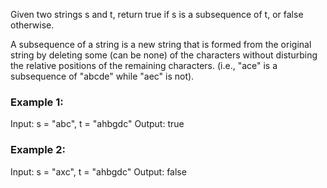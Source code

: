 Given two strings s and t, return true if s is a subsequence of t, or false otherwise.

A subsequence of a string is a new string that is formed from the original string by deleting some (can be none) of the characters without disturbing the relative positions of the remaining characters. (i.e., "ace" is a subsequence of "abcde" while "aec" is not).

### Example 1:

Input: s = "abc", t = "ahbgdc"
Output: true

### Example 2:

Input: s = "axc", t = "ahbgdc"
Output: false
